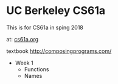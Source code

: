 # UC Berkeley CS61a

This is for CS61a in sping 2018

at: [cs61a.org](htt[://cs61a.org 'CS61A')

textbook
http://composingprograms.com/

* Week 1
    * Functions
    * Names
